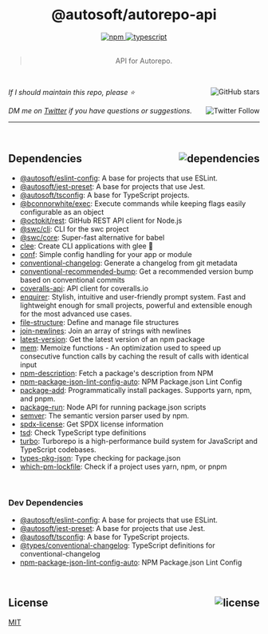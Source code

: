 <!-- auto header start -->
<div id="top" align="center">
  <h1>@autosoft/autorepo-api</h1>
  <a href="https://npmjs.com/package/@autosoft/autorepo-api">
    <img alt="npm" src="https://img.shields.io/npm/v/@autosoft/autorepo-api.svg">
  </a>
  <a href="https://github.com/autosoftoss/autorepo-api">
    <img alt="typescript" src="https://img.shields.io/github/languages/top/autosoftoss/autorepo-api.svg">
  </a>
</div>

<br />

<blockquote align="center">API for Autorepo.</blockquote>

<br />

_If I should maintain this repo, please ⭐️_
<a href="https://github.com/autosoftoss/autorepo-api">
  <img align="right" alt="GitHub stars" src="https://img.shields.io/github/stars/autosoftoss/autorepo-api?label=%E2%AD%90%EF%B8%8F&style=social">
</a>

_DM me on [Twitter](https://twitter.com/bconnorwhite) if you have questions or suggestions._
<a href="https://twitter.com/bconnorwhite">
  <img align="right" alt="Twitter Follow" src="https://img.shields.io/twitter/url?label=%40bconnorwhite&style=social&url=https%3A%2F%2Ftwitter.com%2Fbconnorwhite">
</a>

---
<!-- auto header end -->
<!-- auto footer start -->

<br />

<h2 id="dependencies">Dependencies<a href="https://www.npmjs.com/package/@autosoft/autorepo-api?activeTab=dependencies"><img align="right" alt="dependencies" src="https://img.shields.io/librariesio/release/npm/@autosoft/autorepo-api.svg"></a></h2>

- [@autosoft/eslint-config](https://www.npmjs.com/package/@autosoft/eslint-config): A base for projects that use ESLint.
- [@autosoft/jest-preset](https://www.npmjs.com/package/@autosoft/jest-preset): A base for projects that use Jest.
- [@autosoft/tsconfig](https://www.npmjs.com/package/@autosoft/tsconfig): A base for TypeScript projects.
- [@bconnorwhite/exec](https://www.npmjs.com/package/@bconnorwhite/exec): Execute commands while keeping flags easily configurable as an object
- [@octokit/rest](https://www.npmjs.com/package/@octokit/rest): GitHub REST API client for Node.js
- [@swc/cli](https://www.npmjs.com/package/@swc/cli): CLI for the swc project
- [@swc/core](https://www.npmjs.com/package/@swc/core): Super-fast alternative for babel
- [clee](https://www.npmjs.com/package/clee): Create CLI applications with glee 🎉
- [conf](https://www.npmjs.com/package/conf): Simple config handling for your app or module
- [conventional-changelog](https://www.npmjs.com/package/conventional-changelog): Generate a changelog from git metadata
- [conventional-recommended-bump](https://www.npmjs.com/package/conventional-recommended-bump): Get a recommended version bump based on conventional commits
- [coveralls-api](https://www.npmjs.com/package/coveralls-api): API client for coveralls.io
- [enquirer](https://www.npmjs.com/package/enquirer): Stylish, intuitive and user-friendly prompt system. Fast and lightweight enough for small projects, powerful and extensible enough for the most advanced use cases.
- [file-structure](https://www.npmjs.com/package/file-structure): Define and manage file structures
- [join-newlines](https://www.npmjs.com/package/join-newlines): Join an array of strings with newlines
- [latest-version](https://www.npmjs.com/package/latest-version): Get the latest version of an npm package
- [mem](https://www.npmjs.com/package/mem): Memoize functions - An optimization used to speed up consecutive function calls by caching the result of calls with identical input
- [npm-description](https://www.npmjs.com/package/npm-description): Fetch a package's description from NPM
- [npm-package-json-lint-config-auto](https://www.npmjs.com/package/npm-package-json-lint-config-auto): NPM Package.json Lint Config
- [package-add](https://www.npmjs.com/package/package-add): Programmatically install packages. Supports yarn, npm, and pnpm.
- [package-run](https://www.npmjs.com/package/package-run): Node API for running package.json scripts
- [semver](https://www.npmjs.com/package/semver): The semantic version parser used by npm.
- [spdx-license](https://www.npmjs.com/package/spdx-license): Get SPDX license information
- [tsd](https://www.npmjs.com/package/tsd): Check TypeScript type definitions
- [turbo](https://www.npmjs.com/package/turbo): Turborepo is a high-performance build system for JavaScript and TypeScript codebases.
- [types-pkg-json](https://www.npmjs.com/package/types-pkg-json): Type checking for package.json
- [which-pm-lockfile](https://www.npmjs.com/package/which-pm-lockfile): Check if a project uses yarn, npm, or pnpm


<br />

<h3>Dev Dependencies</h3>

- [@autosoft/eslint-config](https://www.npmjs.com/package/@autosoft/eslint-config): A base for projects that use ESLint.
- [@autosoft/jest-preset](https://www.npmjs.com/package/@autosoft/jest-preset): A base for projects that use Jest.
- [@autosoft/tsconfig](https://www.npmjs.com/package/@autosoft/tsconfig): A base for TypeScript projects.
- [@types/conventional-changelog](https://www.npmjs.com/package/@types/conventional-changelog): TypeScript definitions for conventional-changelog
- [npm-package-json-lint-config-auto](https://www.npmjs.com/package/npm-package-json-lint-config-auto): NPM Package.json Lint Config


<br />

<h2 id="license">License <a href="https://opensource.org/licenses/MIT"><img align="right" alt="license" src="https://img.shields.io/npm/l/@autosoft/autorepo-api.svg"></a></h2>

[MIT](https://opensource.org/licenses/MIT)
<!-- auto footer end -->
